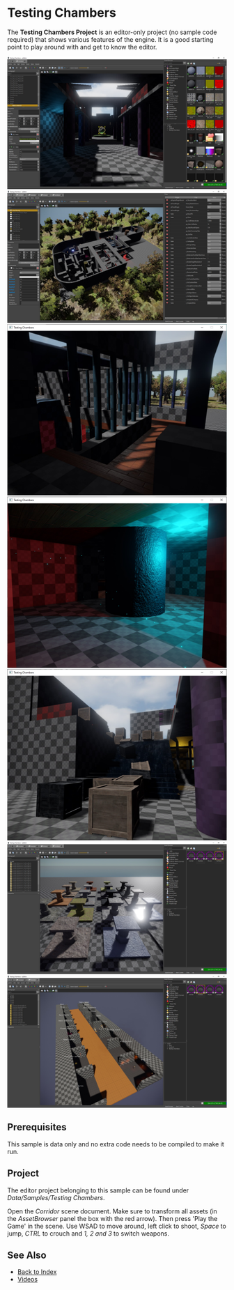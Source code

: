 # Testing Chambers

The **Testing Chambers Project** is an editor-only project (no sample code required) that shows various features of the engine. It is a good starting point to play around with and get to know the editor.

![Testing Chamber](media/tc0.jpg)
![Testing Chamber](media/tc1.jpg)
![Testing Chamber](media/tc2.jpg)
![Testing Chamber](media/tc3.jpg)
![Testing Chamber](media/tc4.jpg)
![Testing Chamber](media/tc5.jpg)
![Testing Chamber](media/tc6.jpg)

## Prerequisites

This sample is data only and no extra code needs to be compiled to make it run.

## Project

The editor project belonging to this sample can be found under *Data/Samples/Testing Chambers*.

Open the *Corridor* scene document. Make sure to transform all assets (in the *AssetBrowser* panel the box with the red arrow). Then press 'Play the Game' in the scene. Use WSAD to move around, left click to shoot, *Space* to jump, *CTRL* to crouch and *1, 2 and 3* to switch weapons.

## See Also

* [Back to Index](../index.md)
* [Videos](../appendix/videos.md)